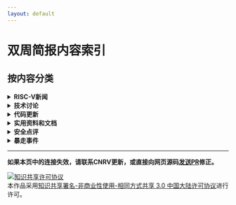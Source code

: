 ```yaml
---
layout: default
---
```


# 双周简报内容索引

## 按内容分类

<details>
  <summary><b>RISC-V新闻</b></summary>
  <ul>
  <li><a href="2017-08-17.html#apace-mynewt-for-hifive1"             > Apace Mynewt for Hifive1 </a></li>
  <li><a href="2017-08-03.html#b-小组重启"                            > B 小组重启 </a></li>
  <li><a href="2017-08-17.html#boom发布第2版"                         > BOOM发布第2版 </a></li>
  <li><a href="2017-08-17.html#bristol-startup-designs-security-chip" > Bristol startup designs security chip </a></li>
  <li><a href="2017-08-17.html#cnrvriscv-fpu"                        > CNRV/RISCV-FPU </a></li>
  <li><a href="2017-08-17.html#coreboot-for-hifive1-hello-risc-v-world" > coreboot for HiFive1 (Hello RISC-V world!) </a></li>
  <li><a href="2017-07-06.html#第七届risc-v研讨会征稿启事"             > 第七届RISC-V研讨会征稿启事 </a></li>
  <li><a href="2017-08-31.html#第29届-hot-chips上的risc-v相关新闻"     > 第29届 Hot Chips上的RISC-V相关新闻 </a></li>
  <li><a href="2017-08-31.html#draper分离其安全处理器研究组成立dover-microsystems公司" > DRAPER分离其安全处理器研究组成立Dover Microsystems公司 </a></li>
  <li><a href="2017-08-03.html#eetime-hot-chips-gets-more-diverse"   > EETime: Hot Chips Gets More Diverse </a></li>
  <li><a href="2017-08-31.html#freebsd-主线更新至-risc-v-priv-spec-110"> FreeBSD 主线更新至 RISC-V priv. spec 1.10 </a></li>
  <li><a href="2017-08-17.html#gen-z-points-to-new-memories"         > Gen-Z Points to New Memories </a></li>
  <li><a href="2017-08-03.html#hackaday-vexriscv-a-modular-risc-v-implementation-for-fpga"> Hackaday: VexRiscv: A Modular RISC-V Implementation for FPGA </a></li>
  <li><a href="2017-07-06.html#来自bespoke-silicon-group的risc-v文档" > 来自Bespoke Silicon Group的RISC-V文档 </a></li>
  <li><a href="2017-07-20.html#linux內核第六版"                       > Linux內核第六版 </a></li>
  <li><a href="2017-08-03.html#linux-porting-patch-第七版"            > Linux porting patch 第七版 </a></li>
  <li><a href="2017-07-06.html#microsemi发布windows版本的基于eclipse的开发平台" > MicroSemi发布Windows版本的基于Eclipse的开发平台 </a></li>
  <li><a href="2017-08-03.html#newliblibglosslibm-patch"             > newlib/libgloss/libm patch </a></li>
  <li><a href="2017-08-17.html#orconf-2017会议日程公布"               > ORConf 2017会议日程公布 </a></li>
  <li><a href="2017-08-17.html#pulpino添加新成员"                     > PULPino添加新成员 </a></li>
  <li><a href="2017-08-17.html#riscvemu"                             > RISCVEMU </a></li>
  <li><a href="2017-07-20.html#riscy-business-频道"                   > RISCY BUSINESS 频道 </a></li>
  <li><a href="2017-08-03.html#risc-v版compiler-explorer"             > RISC-V版Compiler Explorer </a></li>
  <li><a href="2017-08-31.html#risc-v并入newlib主线"                  > RISC-V并入newlib主线</a></li>
  <li><a href="2017-07-06.html#risc-v的官方每月新闻"                   > RISC-V的官方每月新闻 </a></li>
  <li><a href="2017-08-03.html#risc-v教育专题邮件列表成立"             > RISC-V教育专题邮件列表成立 </a></li>
  <li><a href="2017-08-31.html#risc-v-llvm进度更新"                   > RISC-V LLVM进度更新 </a></li>
  <li><a href="2017-08-03.html#risc-v中文书"                          > RISC-V中文书 </a></li>
  <li><a href="2017-07-06.html#risc-v-linux第四版"                    > RISC-V Linux第四版 </a></li>
  <li><a href="2017-08-17.html#rv32e工具链支持"                       > RV32E工具链支持 </a></li>
  <li><a href="2017-07-20.html#rv8-更新"                              > rv8 更新 </a></li>
  <li><a href="2017-07-06.html#sel4-on-smp"                          > SeL4 on SMP </a></li>
  <li><a href="2017-08-31.html#sifive发布tilelink说明文档-v17"        > SiFive发布TileLink说明文档 v1.7 </a></li>
  <li><a href="2017-08-17.html#sifive任命naveed-sherwani新ceo"        > SiFive任命Naveed Sherwani新CEO </a></li>
  <li><a href="2017-08-17.html#sodor更新至priv-spec-110"              > Sodor更新至Priv spec 1.10 </a></li>
  <li><a href="2017-07-20.html#syntacore的scr1处理器更新至privileged-spec-110和user-spec-22" > Syntacore的SCR1处理器更新至Privileged Spec 1.10和User Spec 2.2 </a></li>
  <li><a href="2017-07-06.html#ultrasoc宣布成为业内首个支持risc-v-trace功能的厂商"> UltraSoC宣布成为业内首个支持RISC-V Trace功能的厂商 </a></li>
  <li><a href="2017-08-17.html#以色列关于risc-v的genpro计划"           > 以色列关于RISC-V的Genpro计划 </a></li>
  <li><a href="2017-07-06.html#支持risc-v的处理器实现统计"             > 支持RISC-V的处理器实现统计 </a></li>
  </ul>

</details>

<details>
  <summary><b>技术讨论</b></summary>

  <ul>
  <li><a href="2017-08-31.html#csr操作和边界barrier"                  > CSR操作和边界(Barrier) </a></li>
  <li><a href="2017-08-31.html#到底riscv-unknown-elf是不是bare-metal的交叉编译器" > 到底riscv**-unknown-elf是不是bare-metal的交叉编译器？ </a></li>
  <li><a href="2017-08-03.html#多中断时的响应顺序"                     > 多中断时的响应顺序 </a></li>
  <li><a href="2017-07-20.html#explicit-cache-instruction-重启讨论"   > Explicit Cache instruction 重启讨论 </a></li>
  <li><a href="2017-08-31.html#关于多核缓存一致性具体实现的讨论"        > 关于多核缓存一致性具体实现的讨论 </a></li>
  <li><a href="2017-07-06.html#合并auipc和jalr来实现长跳转"            > 合并AUIPC和JALR来实现长跳转 </a></li>
  <li><a href="2017-08-17.html#基于gp寄存器的链接时优化机制"            > 基于gp寄存器的链接时优化机制 </a></li>
  <li><a href="2017-07-20.html#提议向risc-v-b扩展指令集bit操作扩展添加选择mux指令" > 提议向RISC-V B扩展指令集（bit操作扩展）添加选择（MUX）指令 </a></li>
  <li><a href="2017-07-20.html#为什么要定义x5为可选链接寄存器alternative-link-register" > 为什么要定义x5为可选链接寄存器(alternative link register) </a></li>
  <li><a href="2017-08-03.html#原子操作atomic-operation与临界区critical-section" > 原子操作(atomic operation)与临界区(critical section) </a></li>
  <li><a href="2017-08-03.html#直接缓存操作explicit-cache-control指令提案第3版-第4版" > 直接缓存操作(explicit cache control)指令提案(第3版, 第4版) </a></li>
  </ul>

</details>

<details>
  <summary><b>代码更新</b></summary>

  <ul>
  <li><a href="2017-08-31.html#chiselfirrtl-即将支持完整的无连接端口清理和跨边界常数优化" > Chisel/FIRRTL 即将支持完整的无连接端口清理和跨边界常数优化 </a></li>
  <li><a href="2017-08-17.html#lowrisc修复tag缓存并行错误"           > lowRISC修复Tag缓存并行错误 </a></li>
  <li><a href="2017-08-17.html#release完成之前禁止acquire"           > Release完成之前禁止Acquire </a></li>
  <li><a href="2017-08-17.html#rocket流水线识别rvc指令"              > Rocket流水线识别RVC指令 </a></li>
  <li><a href="2017-07-20.html#rocket-chip代码结构调整"              > Rocket-chip代码结构调整 </a></li>
  <li><a href="2017-07-20.html#rocket-chip的二级缓存缺失"            > Rocket-chip的二级缓存缺失 </a></li>
  <li><a href="2017-08-03.html#rocket-chip代码结构调整"              > Rocket-chip代码结构调整 </a></li>
  <li><a href="2017-08-03.html#rocket-chip阅读笔记"                  > Rocket-chip阅读笔记 </a></li>
  <li><a href="2017-08-17.html#rocket-chip-支持对rom使用readmem"     > Rocket-chip 支持对ROM使用$readmem() </a></li>
  <li><a href="2017-08-31.html#sifive-freedom平台最近被更新到主线"    > SiFive Freedom平台最近被更新到主线 </a></li>
  <li><a href="2017-08-17.html#修正rocket流水线的优先转置错误"        > 修正Rocket流水线的优先转置错误 </a></li>
  <li><a href="2017-07-20.html#修正一级缓存一致性错误"                > 修正一级缓存一致性错误 </a></li>
  </ul>

</details>

<details>
  <summary><b>实用资料和文档</b></summary>

  <ul>
  <li><a href="2017-08-17.html#palmer的all-aboard系列"              > Palmer的All Aboard系列 </a></li>
  </ul>

</details>


<details>
  <summary><b>安全点评</b></summary>

  <ul>
  <li><a href="2017-07-20.html#安全点评"                            > RISC-V是有机会借鉴x86和armv7/arm64的一些经验 </a></li>
  </ul>

</details>

<details>
  <summary><b>暴走事件</b></summary>

  <ul>
  <li>2017-08: <a href="https://www.hotchips.org/"                    > RISC-V at HotChips </a></li>
  <li>2017-09: <a href="https://orconf.org/"                          > ORConf 2017会议9月8-10日于英国Hebden Bridge举行 </a></li>
  <li>2017-09: <a href="https://www.softconf.com/h/riscv7thwkshp/"    > The 7th RISC-V workshop投稿截止日期：2017年9月17日 </a></li>
  <li>2017-10: <a href="http://www.hellogcc.org/?p=34315"             > OSDT开源开发工具大会2017 </a></li>
  <li>2017-10: <a href="http://www.linleygroup.com/events/event.php?num=43" > RISC-V at the Linley Processor Conference </a></li>
  <li>2017-10: <a href="https://carrv.github.io/#first-workshop-on-computer-architecture-research-with-risc-v-carrv-2017" > First Workshop on Computer Architecture Research with RISC-V (CARRV 2017) </a></li>
  <li>2017-11: <a href="http://www.fpga-kongress.de/de/programm-2017" > FPGA Kongress </a></li>
  <li>2017-11: <a href="https://www.softconf.com/h/riscv7thwkshp/"    > The 7th RISC-V workshop 2017年11月28-30日，第7届RISC-V研讨在美国加州Milpitas由西部数据承办 </a></li>
  </ul>

</details>


------------------------

**如果本页中的连接失效，请联系CNRV更新，或直接向网页源码[发送PR](https://github.com/cnrv/home/pulls)修正。**

<a rel="license" href="http://creativecommons.org/licenses/by-nc-sa/3.0/cn/"><img alt="知识共享许可协议" style="border-width:0" src="https://i.creativecommons.org/l/by-nc-sa/3.0/cn/80x15.png" /></a><br />本作品采用<a rel="license" href="http://creativecommons.org/licenses/by-nc-sa/3.0/cn/">知识共享署名-非商业性使用-相同方式共享 3.0 中国大陆许可协议</a>进行许可。
